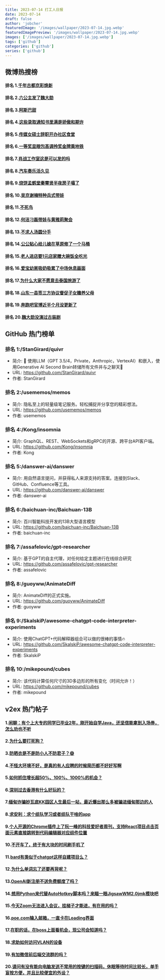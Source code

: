 ```yaml
---
title: 2023-07-14 打工人日报
date: 2023-07-14
draft: false
author: 'jobcher'
featuredImage: '/images/wallpaper/2023-07-14.jpg.webp'
featuredImagePreview: '/images/wallpaper/2023-07-14.jpg.webp'
images: ['/images/wallpaper/2023-07-14.jpg.webp']
tags: ['github']
categories: ['github']
series: ['github']
---
```


## 微博热搜榜

#### 排名 1.[千年古都京彩焕新](https://s.weibo.com/weibo?q=千年古都京彩焕新)
#### 排名 2.[六公主发了魏大勋](https://s.weibo.com/weibo?q=六公主发了魏大勋)
#### 排名 3.[阿斯巴甜](https://s.weibo.com/weibo?q=阿斯巴甜)
#### 排名 4.[这些录取通知书里满是骄傲和期许](https://s.weibo.com/weibo?q=这些录取通知书里满是骄傲和期许)
#### 排名 5.[传媒女硕士辞职开办社区食堂](https://s.weibo.com/weibo?q=传媒女硕士辞职开办社区食堂)
#### 排名 6.[一等奖显眼包高调拎奖金牌乘地铁](https://s.weibo.com/weibo?q=一等奖显眼包高调拎奖金牌乘地铁)
#### 排名 7.[肖战工作室这是可以发的吗](https://s.weibo.com/weibo?q=肖战工作室这是可以发的吗)
#### 排名 8.[汽车奏乐活久见](https://s.weibo.com/weibo?q=汽车奏乐活久见)
#### 排名 9.[烧饼孟鹤堂秦霄贤半夜房子塌了](https://s.weibo.com/weibo?q=烧饼孟鹤堂秦霄贤半夜房子塌了)
#### 排名 10.[吴京谢楠特种兵式带娃](https://s.weibo.com/weibo?q=吴京谢楠特种兵式带娃)
#### 排名 11.[不死鸟](https://s.weibo.com/weibo?q=不死鸟)
#### 排名 12.[何洁刁磊带娃与黄雅莉聚会](https://s.weibo.com/weibo?q=何洁刁磊带娃与黄雅莉聚会)
#### 排名 13.[不求人汤圆分手](https://s.weibo.com/weibo?q=不求人汤圆分手)
#### 排名 14.[公公贴心给儿媳在草原修了一个马桶](https://s.weibo.com/weibo?q=公公贴心给儿媳在草原修了一个马桶)
#### 排名 15.[老人进店要1元店家赠大碗饭全吃光](https://s.weibo.com/weibo?q=老人进店要1元店家赠大碗饭全吃光)
#### 排名 16.[爱宝幼崽吸奶吸累了中场休息画面](https://s.weibo.com/weibo?q=爱宝幼崽吸奶吸累了中场休息画面)
#### 排名 17.[为什么大家不愿意去泰国旅游了](https://s.weibo.com/weibo?q=为什么大家不愿意去泰国旅游了)
#### 排名 18.[山东一县签三方协议督促子女赡养父母](https://s.weibo.com/weibo?q=山东一县签三方协议督促子女赡养父母)
#### 排名 19.[奔跑吧官博近半个月没更新了](https://s.weibo.com/weibo?q=奔跑吧官博近半个月没更新了)
#### 排名 20.[魏大勋没演过古装剧](https://s.weibo.com/weibo?q=魏大勋没演过古装剧)
## GitHub 热门榜单

### 排名 1:/StanGirard/quivr
- 简介: 🧠 使用LLM（GPT 3.5/4，Private，Anthropic，VertexAI）和嵌入，使用Generative AI Second Brain转储所有文件并与之聊天🧠
- URL: https://github.com/StanGirard/quivr
- 作者: StanGirard 

### 排名 2:/usememos/memos
- 简介: 隐私至上的轻量级笔记服务。轻松捕捉并分享您的精彩想法。
- URL: https://github.com/usememos/memos
- 作者: usememos 

### 排名 4:/Kong/insomnia
- 简介: GraphQL、REST、WebSockets和gRPC的开源、跨平台API客户端。
- URL: https://github.com/Kong/insomnia
- 作者: Kong 

### 排名 5:/danswer-ai/danswer
- 简介: 用自然语言提问，并获得私人来源支持的答案。连接到Slack、GitHub、Confluence等工具。
- URL: https://github.com/danswer-ai/danswer
- 作者: danswer-ai 

### 排名 6:/baichuan-inc/Baichuan-13B
- 简介: 百川智能科技开发的13B大型语言模型
- URL: https://github.com/baichuan-inc/Baichuan-13B
- 作者: baichuan-inc 

### 排名 7:/assafelovic/gpt-researcher
- 简介: 基于GPT的自主代理，对任何给定主题进行在线综合研究
- URL: https://github.com/assafelovic/gpt-researcher
- 作者: assafelovic 

### 排名 8:/guoyww/AnimateDiff
- 简介: AnimateDiff的正式实施。
- URL: https://github.com/guoyww/AnimateDiff
- 作者: guoyww 

### 排名 9:/SkalskiP/awesome-chatgpt-code-interpreter-experiments
- 简介: 使用ChatGPT+代码解释器组合可以做的很棒的事情🔥
- URL: https://github.com/SkalskiP/awesome-chatgpt-code-interpreter-experiments
- 作者: SkalskiP 

### 排名 10:/mikepound/cubes
- 简介: 该代码计算任何尺寸的3D多边形的所有变化（时间允许！）
- URL: https://github.com/mikepound/cubes
- 作者: mikepound 

## v2ex 热门帖子

#### 1.[闲聊：有个上大专的同学已毕业2年，刚开始自学Java，还坚信能拿到入场券，怎么劝也不听](https://www.v2ex.com/t/956631#reply71)
#### 2.[为什么要打死狗？](https://www.v2ex.com/t/956642#reply61)
#### 3.[防晒衣是不是防小人不防君子？😄](https://www.v2ex.com/t/956636#reply34)
#### 4.[不怪大环境不好，是真的有人应聘的时候简历都不好好写啊](https://www.v2ex.com/t/956633#reply27)
#### 5.[如何抓住增长超50%、100%、1000%的机会？](https://www.v2ex.com/t/956629#reply26)
#### 6.[深圳过去香港有什么好玩的？](https://www.v2ex.com/t/956627#reply21)
#### 7.[缅甸诈骗妙瓦底KK园区人生最后一站，最近爆出那么多被骗进缅甸那边的人](https://www.v2ex.com/t/956641#reply15)
#### 8.[求安利：求个组队学习或者组队干啥的app](https://www.v2ex.com/t/956628#reply9)
#### 9.[个人开源的Chrome插件上了阮一峰的科技爱好者周刊，支持React项目点击页面元素直接跳转到代码编辑器对应组件位置](https://www.v2ex.com/t/956638#reply9)
#### 10.[不开车了，终于有大块的时间刷手机了](https://www.v2ex.com/t/956651#reply7)
#### 11.[bard有类似于chatgpt这样自建项目么？](https://www.v2ex.com/t/956630#reply5)
#### 12.[为什么单词忘了还要再背呢？](https://www.v2ex.com/t/956652#reply4)
#### 13.[OpenAI新注册不送免费额度了吗？](https://www.v2ex.com/t/956632#reply3)
#### 14.[想用Python来代替AutoHotkey脚本吗？来瞄一眼JigsawWM2.0jmk模块吧](https://www.v2ex.com/t/956635#reply2)
#### 15.[今天Zoom无法进入会议，挂梯子才能进，有在用的吗？](https://www.v2ex.com/t/956645#reply2)
#### 16.[poe.com输入邮箱，一直卡在Loading界面](https://www.v2ex.com/t/956647#reply2)
#### 17.[在职的话，在boss上面看机会，现公司会知道吗？](https://www.v2ex.com/t/956650#reply2)
#### 18.[求助如何访问VLAN的设备](https://www.v2ex.com/t/956637#reply1)
#### 19.[有加微信前后端交流群的吗？](https://www.v2ex.com/t/956639#reply1)
#### 20.[请问有没有能向电脑发送不常用的按键的扫描码，休眠等待时间比较长，单手盲按方便，并且比较便宜的外设？](https://www.v2ex.com/t/956648#reply1)
